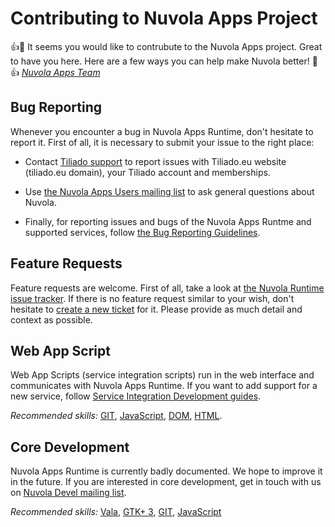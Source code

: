 Contributing to Nuvola Apps Project
===================================

:+1::tada: It seems you would like to contrubute to the Nuvola Apps project. Great to have you here.
Here are a few ways you can help make Nuvola better! :tada::+1:
_[Nuvola Apps Team](https://tiliado.eu/nuvolaplayer/team/)_

Bug Reporting
-------------

Whenever you encounter a bug in Nuvola Apps Runtime, don't hesitate to report it. First of all, it is necessary to
submit your issue to the right place:

* Contact [Tiliado support](mailto:support@tiliado.eu) to report issues with Tiliado.eu website (tiliado.eu domain),
  your Tiliado account and memberships.

* Use [the Nuvola Apps Users mailing list](https://groups.google.com/d/forum/nuvola-player-users) to ask general
  questions about Nuvola.

* Finally, for reporting issues and bugs of the Nuvola Apps Runtme and supported services, follow
  [the Bug Reporting Guidelines](https://github.com/tiliado/nuvolaruntime/wiki/Bug-Reporting-Guidelines).

Feature Requests
----------------

Feature requests are welcome. First of all, take a look at
[the Nuvola Runtime issue tracker](https://github.com/tiliado/nuvolaruntime/issues). If there is no
feature request similar to your wish, don't hesitate to
[create a new ticket](https://github.com/tiliado/nuvolaruntime/issues/new) for it.
Please provide as much detail and context as possible.

Web App Script
--------------

Web App Scripts (service integration scripts) run in the web interface and communicates with Nuvola Apps Runtime.
If you want to add support for a new service, follow
[Service Integration Development guides](http://tiliado.github.io/nuvolaplayer/development/apps.html).

*Recommended skills:*
[GIT](http://git-scm.com/),
[JavaScript](https://developer.mozilla.org/en/docs/Web/JavaScript),
[DOM](https://developer.mozilla.org/en-US/docs/Web/API/Document_Object_Model),
[HTML](https://developer.mozilla.org/en-US/docs/Web/HTML).


Core Development
----------------

Nuvola Apps Runtime is currently badly documented. We hope to improve it in the future.
If you are interested in core development, get in touch with us on
[Nuvola Devel mailing list](https://groups.google.com/d/forum/nuvola-player-devel).

*Recommended skills:*
[Vala](https://wiki.gnome.org/Projects/Vala),
[GTK+ 3](http://www.gtk.org/),
[GIT](http://git-scm.com/),
[JavaScript](https://developer.mozilla.org/en/docs/Web/JavaScript)
